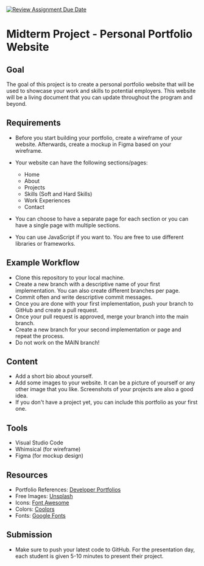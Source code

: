 [![Review Assignment Due Date](https://classroom.github.com/assets/deadline-readme-button-22041afd0340ce965d47ae6ef1cefeee28c7c493a6346c4f15d667ab976d596c.svg)](https://classroom.github.com/a/kTVOdduk)
# Midterm Project - Personal Portfolio Website

## Goal

The goal of this project is to create a personal portfolio website that will be used to showcase your work and skills to potential employers. This website will be a living document that you can update throughout the program and beyond.

## Requirements

- Before you start building your portfolio, create a wireframe of your website. Afterwards, create a mockup in Figma based on your wireframe.
- Your website can have the following sections/pages:

  - Home
  - About
  - Projects
  - Skills (Soft and Hard Skills)
  - Work Experiences
  - Contact

- You can choose to have a separate page for each section or you can have a single page with multiple sections.
- You can use JavaScript if you want to. You are free to use different libraries or frameworks.

## Example Workflow

- Clone this repository to your local machine.
- Create a new branch with a descriptive name of your first implementation. You can also create different branches per page.
- Commit often and write descriptive commit messages.
- Once you are done with your first implementation, push your branch to GitHub and create a pull request.
- Once your pull request is approved, merge your branch into the main branch.
- Create a new branch for your second implementation or page and repeat the process.
- Do not work on the MAIN branch!

## Content

- Add a short bio about yourself.
- Add some images to your website. It can be a picture of yourself or any other image that you like. Screenshots of your projects are also a good idea.
- If you don't have a project yet, you can include this portfolio as your first one.

## Tools

- Visual Studio Code
- Whimsical (for wireframe)
- Figma (for mockup design)

## Resources

- Portfolio References: [Developer Portfolios](https://github.com/emmabostian/developer-portfolios)
- Free Images: [Unsplash](https://unsplash.com/)
- Icons: [Font Awesome](https://fontawesome.com/)
- Colors: [Coolors](https://coolors.co/)
- Fonts: [Google Fonts](https://fonts.google.com/)

## Submission

- Make sure to push your latest code to GitHub. For the presentation day, each student is given 5-10 minutes to present their project.